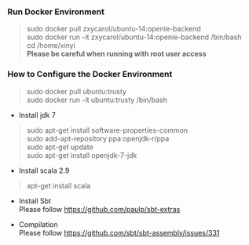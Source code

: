 ### Run Docker Environment
> sudo docker pull zxycarol/ubuntu-14:openie-backend   
> sudo docker run -it zxycarol/ubuntu-14:openie-backend /bin/bash   
> cd /home/xinyi   
**Please be careful when running with root user access**  


### How to Configure the Docker Environment  
> sudo docker pull ubuntu:trusty  
> sudo docker run -it ubuntu:trusty /bin/bash  

+ Install jdk 7
> sudo apt-get install software-properties-common  
> sudo add-apt-repository ppa:openjdk-r/ppa  
> sudo apt-get update  
> sudo apt-get install openjdk-7-jdk

+ Install scala 2.9  
> apt-get install scala  

+ Install Sbt  
Please follow https://github.com/paulp/sbt-extras  

+ Compilation   
Please follow https://github.com/sbt/sbt-assembly/issues/331  
